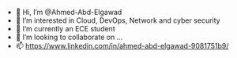 - 👋 Hi, I’m @Ahmed-Abd-Elgawad
- 👀 I’m interested in Cloud, DevOps, Network and cyber security
- 🌱 I’m currently an ECE student
- 💞️ I’m looking to collaborate on ...
- 📫 https://www.linkedin.com/in/ahmed-abd-elgawad-9081751b9/

<!---
Ahmed-Abd-El-gawad/Ahmed-Abd-El-gawad is a ✨ special ✨ repository because its `README.md` (this file) appears on your GitHub profile.
You can click the Preview link to take a look at your changes.
--->
